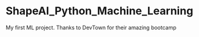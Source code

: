 # ShapeAI_Python_Machine_Learning
My first ML project. Thanks to DevTown for their amazing bootcamp
